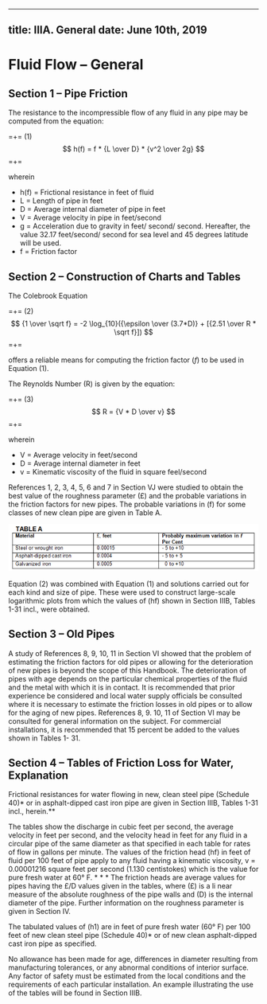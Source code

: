-----
title:  IIIA. General
date: June 10th, 2019
-----

# Fluid Flow – General

## Section 1 – Pipe Friction

The resistance to the incompressible flow of any fluid in any pipe may be computed from the equation:

=+=
<span class= equation-label >(1)</span>
$$ h(f) = f * {L \over D} * {v^2 \over 2g} $$ 
=+=

wherein

- h(f) = Frictional resistance in feet of fluid
- L = Length of pipe in feet
- D = Average internal diameter of pipe in feet
- V = Average velocity in pipe in feet/second
- g = Acceleration due to gravity in feet/ second/ second. Hereafter, the value 32.17 feet/second/ second for sea level and 45 degrees latitude will be used.
- f = Friction factor

## Section 2 – Construction of Charts and Tables

The Colebrook Equation

=+=
<span class= equation-label >(2)</span>
$$ {1 \over \sqrt f} = -2 \log_{10}({\epsilon \over (3.7*D)} + [{2.51 \over R * \sqrt f}]) $$
=+=

offers a reliable means for computing the friction factor (*f*) to be used in Equation (1).

The Reynolds Number (R) is given by the equation:

=+=
<span class= equation-label >(3)</span>
$$ R = {V * D \over v}  $$
=+=

wherein

- V = Average velocity in feet/second
- D = Average internal diameter in feet
- v = Kinematic viscosity of the fluid in square feel/second

References 1, 2, 3, 4, 5, 6 and 7 in Section VJ were studied to obtain the best value of the roughness parameter (£) and the probable variations in the friction factors for new pipes. The probable variations
in (f) for some classes of new clean pipe are given in Table A.


![Table A](./table-a.png "Table A")

Equation (2) was combined with Equation (1) and solutions carried out for each kind and size of pipe. These were used to construct large-scale logarithmic plots from which
the values of (hf) shown in Section IIIB, Tables 1-31 incl., were obtained.

## Section 3 – Old Pipes

A study of References 8, 9, 10, 11 in Section VI showed that the problem of estimating the friction
factors for old pipes or allowing for the deterioration of new pipes is beyond the scope of this Handbook.
The deterioration of pipes with age depends on the particular chemical properties of the fluid and the
metal with which it is in contact. It is recommended that prior experience be considered and local water
supply officials be consulted where it is necessary to estimate the friction losses in old pipes or to
allow for the aging of new pipes. References 8, 9. 10, 11 of Section VI may be consulted for general
information on the subject. For commercial installations, it is recommended that 15 percent be
added to the values shown in Tables 1- 31.

## Section 4 – Tables of Friction Loss for Water, Explanation


Frictional resistances for water flowing in new, clean steel pipe (Schedule 40)* or in asphalt-dipped
cast iron pipe are given in Section lIIB, Tables 1-31 incl., herein.** 

The tables show the discharge in cubic feet per second, the average velocity in feet per second,
and the velocity head in feet for any fluid in a circular pipe of the same diameter as that specified in each table for rates of flow in gallons per minute. 
The values of the friction head (hf) in feet of fluid per 100 feet of pipe apply to any fluid having a kinematic viscosity, v  = 0.00001216 square feet per second
(1.130 centistokes) which is the value for pure fresh water at 60° F. * * * The friction heads are average values for pipes having the £/D values given in the tables, 
where (£) is a li near measure of the absolute roughness of the pipe walls and (D) is the internal diameter of the pipe. Further information on the roughness parameter
is given in Section IV.

The tabulated values of (h1) are in feet of pure fresh water (60° F) per 100 feet of new clean steel
pipe (Schedule 40)* or of new clean asphalt-dipped cast iron pipe as specified.

No allowance has been made for age, differences in diameter resulting from manufacturing
tolerances, or any abnormal conditions of interior surface. Any factor of safety must be estimated
from the local conditions and the requirements of each particular installation. An example illustrating
the use of the tables will be found in Section IIIB.
